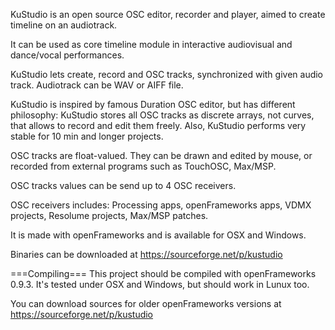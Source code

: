 KuStudio is an open source OSC editor, recorder and player, aimed to create timeline on an audiotrack.

It can be used as core timeline module in interactive audiovisual and dance/vocal performances.

KuStudio lets create, record and OSC tracks, synchronized with given audio track.
Audiotrack can be WAV or AIFF file.

KuStudio is inspired by famous Duration OSC editor, but has different philosophy: KuStudio stores all OSC tracks as discrete arrays, not curves, that allows to record and edit them freely. Also, KuStudio performs very stable for 10 min and longer projects.

OSC tracks are float-valued. They can be drawn and edited by mouse, or recorded from external programs such as TouchOSC, Max/MSP.

OSC tracks values can be send up to 4 OSC receivers.

OSC receivers includes: Processing apps, openFrameworks apps, VDMX projects, Resolume projects, Max/MSP patches.

It is made with openFrameworks and is available for OSX and Windows.

Binaries can be downloaded at https://sourceforge.net/p/kustudio 

===Compiling===
This project should be compiled with openFrameworks 0.9.3.
It's tested under OSX and Windows, but should work in Lunux too.

You can download sources for older openFrameworks versions at https://sourceforge.net/p/kustudio 
